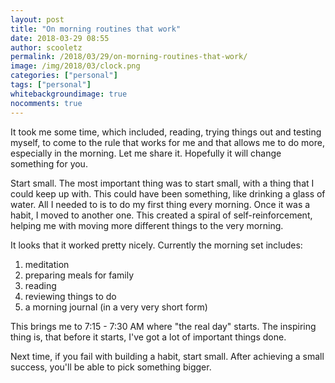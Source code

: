 ```yaml
---
layout: post
title: "On morning routines that work"
date: 2018-03-29 08:55
author: scooletz
permalink: /2018/03/29/on-morning-routines-that-work/
image: /img/2018/03/clock.png
categories: ["personal"]
tags: ["personal"]
whitebackgroundimage: true
nocomments: true
---
```


It took me some time, which included, reading, trying things out and testing myself, to come to the rule that works for me and that allows me to do more, especially in the morning. Let me share it. Hopefully it will change something for you.

Start small. The most important thing was to start small, with a thing that I could keep up with. This could have been something, like drinking a glass of water. All I needed to is to do my first thing every morning. Once it was a habit, I moved to another one. This created a spiral of self-reinforcement, helping me with moving more different things to the very morning.

It looks that it worked pretty nicely. Currently the morning set includes:

1. meditation
1. preparing meals for family
1. reading
1. reviewing things to do
1. a morning journal (in a very very short form)

This brings me to 7:15 - 7:30 AM where "the real day" starts. The inspiring thing is, that before it starts, I've got a lot of important things done.

Next time, if you fail with building a habit, start small. After achieving a small success, you'll be able to pick something bigger.
